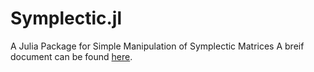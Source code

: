 # Symplectic.jl
A Julia Package for Simple Manipulation of Symplectic Matrices
A breif document can be found [here](Symplectic.pdf).
